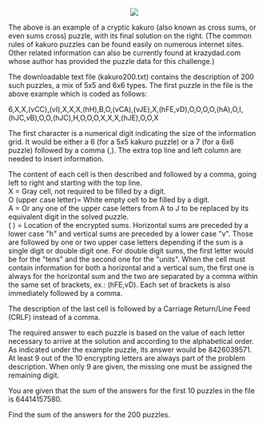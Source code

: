   <p align=center>  <img src=project/images/p_424_kakuro1.gif>  </p>  <p>  The above is an example of a cryptic kakuro (also known as cross sums, or even sums cross) puzzle, with its final solution on the right. (The common rules of kakuro puzzles can be found easily on numerous internet sites. Other related information can also be currently found at krazydad.com whose author has provided the puzzle data for this challenge.)  <p>  <p>  The downloadable text file (kakuro200.txt) contains the description of 200 such puzzles, a mix of 5x5 and 6x6 types. The first puzzle in the file is the above example which is coded as follows:  </p>  <p>  6,X,X,(vCC),(vI),X,X,X,(hH),B,O,(vCA),(vJE),X,(hFE,vD),O,O,O,O,(hA),O,I,(hJC,vB),O,O,(hJC),H,O,O,O,X,X,X,(hJE),O,O,X  </p>  <p>  The first character is a numerical digit indicating the size of the information grid. It would be either a 6 (for a 5x5 kakuro puzzle) or a 7 (for a 6x6 puzzle) followed by a comma (,). The extra top line and left column are needed to insert information.  </p>  <p>  The content of each cell is then described and followed by a comma, going left to right and starting with the top line.<br />  X = Gray cell, not required to be filled by a digit.<br />  O (upper case letter)= White empty cell to be filled by a digit.<br />  A = Or any one of the upper case letters from A to J to be replaced by its equivalent digit in the solved puzzle.<br />  ( ) = Location of the encrypted sums. Horizontal sums are preceded by a lower case "h" and vertical sums are preceded by a lower case "v". Those are followed by one or two upper case letters depending if the sum is a single digit or double digit one. For double digit sums, the first letter would be for the "tens" and the second one for the "units". When the cell must contain information for both a horizontal and a vertical sum, the first one is always for the horizontal sum and the two are separated by a comma within the same set of brackets, ex.: (hFE,vD). Each set of brackets is also immediately followed by a comma.  </p>  <p>  The description of the last cell is followed by a Carriage Return/Line Feed (CRLF) instead of a comma.  </p>  <p>  The required answer to each puzzle is based on the value of each letter necessary to arrive at the solution and according to the alphabetical order. As indicated under the example puzzle, its answer would be 8426039571. At least 9 out of the 10 encrypting letters are always part of the problem description. When only 9 are given, the missing one must be assigned the remaining digit.  </p>  <p>  You are given that the sum of the answers for the first 10 puzzles in the file is 64414157580.  </p>  <p>  Find the sum of the answers for the 200 puzzles.  </p>        